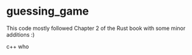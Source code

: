 # guessing_game

This code mostly followed Chapter 2 of the Rust book with some minor additions :)

c++ who
